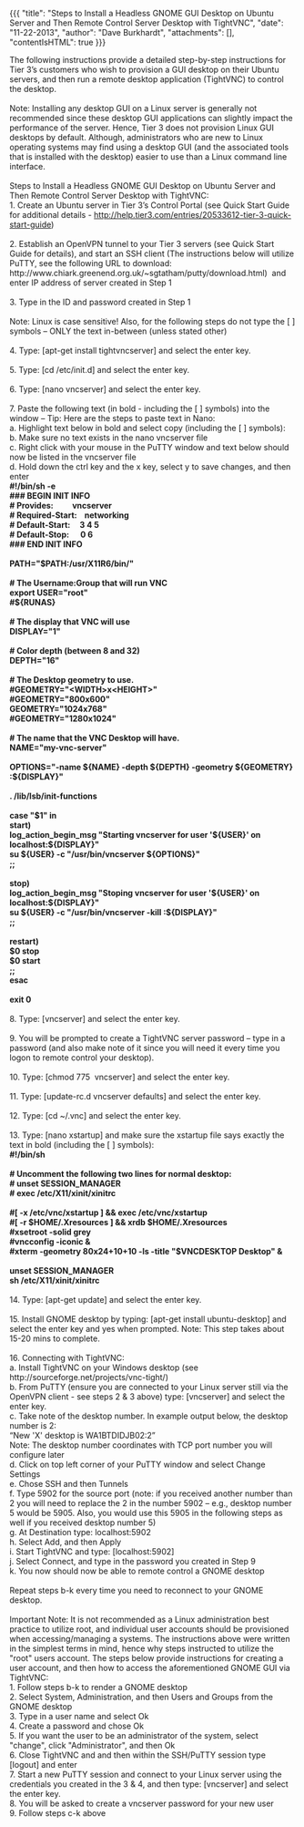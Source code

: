 {{{
  "title": "Steps to Install a Headless GNOME GUI Desktop on Ubuntu Server and Then Remote Control Server Desktop with TightVNC",
  "date": "11-22-2013",
  "author": "Dave Burkhardt",
  "attachments": [],
  "contentIsHTML": true
}}}

<p>The following instructions provide a detailed step-by-step instructions for Tier 3’s customers who wish to provision a GUI desktop on their Ubuntu servers, and then run a remote desktop application (TightVNC) to control the desktop.
  <br />&nbsp;
  <br />Note: Installing any desktop GUI on a Linux server is generally not recommended since these desktop GUI applications can slightly impact the performance of the server. Hence, Tier 3 does not provision Linux GUI desktops by default. Although, administrators
  who are new to Linux operating systems may find using a desktop GUI (and the associated tools that is installed with the desktop) easier to use than a Linux command line interface.
  <br />&nbsp;
  <br />Steps to Install a Headless GNOME GUI Desktop on Ubuntu Server and Then Remote Control Server Desktop with TightVNC:
  <br />1. Create an Ubuntu server in Tier 3’s Control Portal (see Quick Start Guide for additional details - <a href="../../../entries/20533612-tier-3-quick-start-guide">http://help.tier3.com/entries/20533612-tier-3-quick-start-guide</a>)
  <br />&nbsp;
  <br />2. Establish an OpenVPN tunnel to your Tier 3 servers (see Quick Start Guide for details), and start an SSH client (The instructions below will utilize PuTTY, see the following URL to download: http://www.chiark.greenend.org.uk/~sgtatham/putty/download.html)&nbsp;
  and enter IP address of server created in Step 1
  <br />&nbsp;
  <br />3. Type in the ID and password created in Step 1
  <br />&nbsp;
  <br />Note: Linux is case sensitive! Also, for the following steps do not type the [ ] symbols – ONLY the text in-between (unless stated other)
  <br />&nbsp;
  <br />4. Type: [apt-get install tightvncserver] and select the enter key.
  <br />&nbsp;
  <br />5. Type: [cd /etc/init.d] and select the enter key.
  <br />&nbsp;
  <br />6. Type: [nano vncserver] and select the enter key.
  <br />&nbsp;
  <br />7. Paste the following text (in bold - including the [ ] symbols) into the window – Tip: Here are the steps to paste text in Nano:
  <br />a. Highlight text below in bold and select copy (including the [ ] symbols):
  <br />b. Make sure no text exists in the nano vncserver file
  <br />c. Right click with your mouse in the PuTTY window and text below should now be listed in the vncserver file
  <br />d. Hold down the ctrl key and the x key, select y to save changes, and then enter
  <br /><strong>#!/bin/sh -e</strong>
  <br /><strong>### BEGIN INIT INFO</strong>
  <br /><strong># Provides:&nbsp;&nbsp;&nbsp;&nbsp;&nbsp;&nbsp;&nbsp;&nbsp;&nbsp; vncserver</strong>
  <br /><strong># Required-Start:&nbsp;&nbsp;&nbsp; networking</strong>
  <br /><strong># Default-Start:&nbsp;&nbsp;&nbsp;&nbsp; 3 4 5</strong>
  <br /><strong># Default-Stop:&nbsp;&nbsp;&nbsp;&nbsp;&nbsp; 0 6</strong>
  <br /><strong>### END INIT INFO</strong>
  <br />&nbsp;
  <br /><strong>PATH="$PATH:/usr/X11R6/bin/"</strong>
  <br />&nbsp;
  <br /><strong># The Username:Group that will run VNC</strong>
  <br /><strong>export USER="root"</strong>
  <br /><strong>#${RUNAS}</strong>
  <br />&nbsp;
  <br /><strong># The display that VNC will use</strong>
  <br /><strong>DISPLAY="1"</strong>
  <br />&nbsp;
  <br /><strong># Color depth (between 8 and 32)</strong>
  <br /><strong>DEPTH="16"</strong>
  <br />&nbsp;
  <br /><strong># The Desktop geometry to use.</strong>
  <br /><strong>#GEOMETRY="&lt;WIDTH&gt;x&lt;HEIGHT&gt;"</strong>
  <br /><strong>#GEOMETRY="800x600"</strong>
  <br /><strong>GEOMETRY="1024x768"</strong>
  <br /><strong>#GEOMETRY="1280x1024"</strong>
  <br />&nbsp;
  <br /><strong># The name that the VNC Desktop will have.</strong>
  <br /><strong>NAME="my-vnc-server"</strong>
  <br />&nbsp;
  <br /><strong>OPTIONS="-name ${NAME} -depth ${DEPTH} -geometry ${GEOMETRY} :${DISPLAY}"</strong>
  <br />&nbsp;
  <br /><strong>. /lib/lsb/init-functions</strong>
  <br />&nbsp;
  <br /><strong>case "$1" in</strong>
  <br /><strong>start)</strong>
  <br /><strong>log_action_begin_msg "Starting vncserver for user '${USER}' on localhost:${DISPLAY}"</strong>
  <br /><strong>su ${USER} -c "/usr/bin/vncserver ${OPTIONS}"</strong>
  <br /><strong>;;</strong>
  <br />&nbsp;
  <br /><strong>stop)</strong>
  <br /><strong>log_action_begin_msg "Stoping vncserver for user '${USER}' on localhost:${DISPLAY}"</strong>
  <br /><strong>su ${USER} -c "/usr/bin/vncserver -kill :${DISPLAY}"</strong>
  <br /><strong>;;</strong>
  <br />&nbsp;
  <br /><strong>restart)</strong>
  <br /><strong>$0 stop</strong>
  <br /><strong>$0 start</strong>
  <br /><strong>;;</strong>
  <br /><strong>esac</strong>
  <br />&nbsp;
  <br /><strong>exit 0</strong>
  <br />&nbsp;
  <br />8. Type: [vncserver] and select the enter key.
  <br />&nbsp;
  <br />9. You will be prompted to create a TightVNC server password – type in a password (and also make note of it since you will need it every time you logon to remote control your desktop).
  <br />&nbsp;
  <br />10. Type: [chmod 775&nbsp; vncserver] and select the enter key.
  <br />&nbsp;
  <br />11. Type: [update-rc.d vncserver defaults] and select the enter key.
  <br />&nbsp;
  <br />12. Type: [cd ~/.vnc] and select the enter key.
  <br />&nbsp;
  <br />13. Type: [nano xstartup] and make sure the xstartup file says exactly the text in bold (including the [ ] symbols):
  <br /><strong>#!/bin/sh</strong>
  <br />&nbsp;
  <br /><strong># Uncomment the following two lines for normal desktop:</strong>
  <br /><strong># unset SESSION_MANAGER</strong>
  <br /><strong># exec /etc/X11/xinit/xinitrc</strong>
  <br />&nbsp;
  <br /><strong>#[ -x /etc/vnc/xstartup ] &amp;&amp; exec /etc/vnc/xstartup</strong>
  <br /><strong>#[ -r $HOME/.Xresources ] &amp;&amp; xrdb $HOME/.Xresources</strong>
  <br /><strong>#xsetroot -solid grey</strong>
  <br /><strong>#vncconfig -iconic &amp;</strong>
  <br /><strong>#xterm -geometry 80x24+10+10 -ls -title "$VNCDESKTOP Desktop" &amp;</strong>
  <br />&nbsp;
  <br /><strong>unset SESSION_MANAGER</strong>
  <br /><strong>sh /etc/X11/xinit/xinitrc</strong>
  <br />&nbsp;
  <br />14. Type: [apt-get update] and select the enter key.
  <br />&nbsp;
  <br />15. Install GNOME desktop by typing: [apt-get install ubuntu-desktop] and select the enter key and yes when prompted. Note: This step takes about 15-20 mins to complete.
  <br />&nbsp;
  <br />16. Connecting with TightVNC:
  <br />a. Install TightVNC on your Windows desktop (see http://sourceforge.net/projects/vnc-tight/)
  <br />b. From PuTTY (ensure you are connected to your Linux server still via the OpenVPN client - see steps 2 &amp; 3 above) type: [vncserver] and select the enter key.
  <br />c. Take note of the desktop number. In example output below, the desktop number is 2:
  <br />“New 'X' desktop is WA1BTDIDJB02:2”
  <br />Note: The desktop number coordinates with TCP port number you will configure later
  <br />d. Click on top left corner of your PuTTY window and select Change Settings
  <br />e. Chose SSH and then Tunnels
  <br />f. Type 5902 for the source port (note: if you received another number than 2 you will need to replace the 2 in the number 5902 – e.g., desktop number 5 would be 5905. Also, you would use this 5905 in the following steps as well if you received desktop
  number 5)
  <br />g. At Destination type: localhost:5902
  <br />h. Select Add, and then Apply
  <br />i. Start TightVNC and type: [localhost:5902]
  <br />j. Select Connect, and type in the password you created in Step 9
  <br />k. You now should now be able to remote control a GNOME desktop
  <br />&nbsp;
  <br />Repeat steps b-k every time you need to reconnect to your GNOME desktop.
  <br />
  <br />Important Note: It is not recommended as a Linux administration best practice to utilize root, and individual user accounts should be provisioned when accessing/managing a systems. The instructions above were written in the simplest terms in mind, hence
  why steps instructed to utilize the "root" users account. The steps below provide instructions for creating a user account, and then how to access the aforementioned GNOME GUI via TightVNC:
  <br />1. Follow steps b-k to render a GNOME desktop
  <br />2. Select System, Administration, and then Users and Groups from the GNOME desktop
  <br />3. Type in a user name and select Ok
  <br />4. Create a password and chose Ok
  <br />5. If you want the user to be an administrator of the system, select "change", click "Administrator", and then Ok
  <br />6. Close TightVNC and and then within the SSH/PuTTY session type [logout] and enter
  <br />7. Start a new PuTTY session and connect to your Linux server using the credentials you created in the 3 &amp; 4, and then type: [vncserver] and select the enter key.
  <br />8. You will be asked to create a vncserver password for your new user
  <br />9. Follow steps c-k above
  <br />
  <br />
</p>